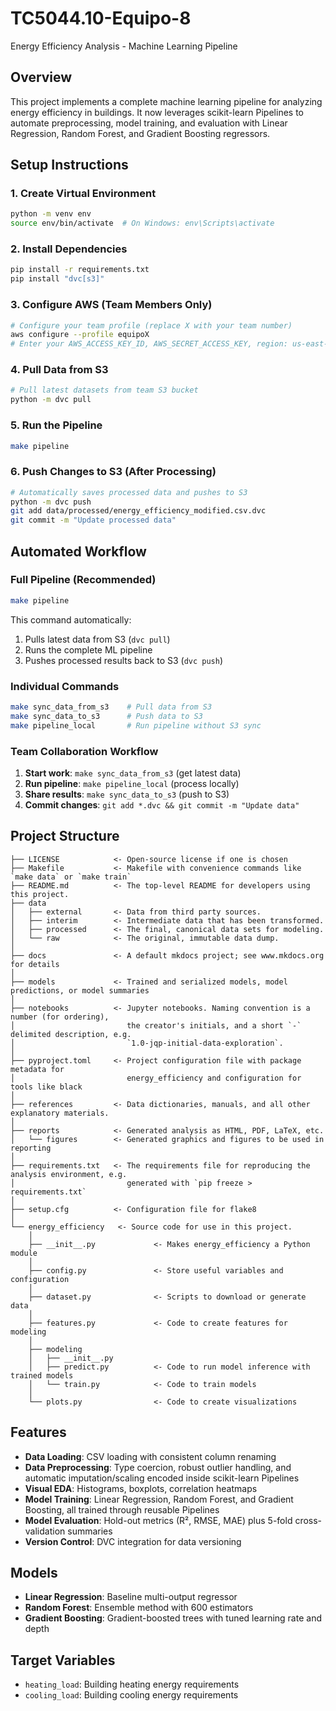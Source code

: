 # TC5044.10-Equipo-8
Energy Efficiency Analysis - Machine Learning Pipeline

## Overview
This project implements a complete machine learning pipeline for analyzing energy efficiency in buildings. It now leverages scikit-learn Pipelines to automate preprocessing, model training, and evaluation with Linear Regression, Random Forest, and Gradient Boosting regressors.

## Setup Instructions

### 1. Create Virtual Environment
```bash
python -m venv env
source env/bin/activate  # On Windows: env\Scripts\activate
```

### 2. Install Dependencies
```bash
pip install -r requirements.txt
pip install "dvc[s3]"
```

### 3. Configure AWS (Team Members Only)
```bash
# Configure your team profile (replace X with your team number)
aws configure --profile equipoX
# Enter your AWS_ACCESS_KEY_ID, AWS_SECRET_ACCESS_KEY, region: us-east-2, format: json
```

### 4. Pull Data from S3
```bash
# Pull latest datasets from team S3 bucket
python -m dvc pull
```

### 5. Run the Pipeline
```bash
make pipeline
```

### 6. Push Changes to S3 (After Processing)
```bash
# Automatically saves processed data and pushes to S3
python -m dvc push
git add data/processed/energy_efficiency_modified.csv.dvc
git commit -m "Update processed data"
```

## Automated Workflow

### Full Pipeline (Recommended)
```bash
make pipeline
```
This command automatically:
1. Pulls latest data from S3 (`dvc pull`)
2. Runs the complete ML pipeline
3. Pushes processed results back to S3 (`dvc push`)

### Individual Commands
```bash
make sync_data_from_s3    # Pull data from S3
make sync_data_to_s3      # Push data to S3  
make pipeline_local       # Run pipeline without S3 sync
```

### Team Collaboration Workflow
1. **Start work**: `make sync_data_from_s3` (get latest data)
2. **Run pipeline**: `make pipeline_local` (process locally)
3. **Share results**: `make sync_data_to_s3` (push to S3)
4. **Commit changes**: `git add *.dvc && git commit -m "Update data"`

## Project Structure
```
├── LICENSE            <- Open-source license if one is chosen
├── Makefile           <- Makefile with convenience commands like `make data` or `make train`
├── README.md          <- The top-level README for developers using this project.
├── data
│   ├── external       <- Data from third party sources.
│   ├── interim        <- Intermediate data that has been transformed.
│   ├── processed      <- The final, canonical data sets for modeling.
│   └── raw            <- The original, immutable data dump.
│
├── docs               <- A default mkdocs project; see www.mkdocs.org for details
│
├── models             <- Trained and serialized models, model predictions, or model summaries
│
├── notebooks          <- Jupyter notebooks. Naming convention is a number (for ordering),
│                         the creator's initials, and a short `-` delimited description, e.g.
│                         `1.0-jqp-initial-data-exploration`.
│
├── pyproject.toml     <- Project configuration file with package metadata for 
│                         energy_efficiency and configuration for tools like black
│
├── references         <- Data dictionaries, manuals, and all other explanatory materials.
│
├── reports            <- Generated analysis as HTML, PDF, LaTeX, etc.
│   └── figures        <- Generated graphics and figures to be used in reporting
│
├── requirements.txt   <- The requirements file for reproducing the analysis environment, e.g.
│                         generated with `pip freeze > requirements.txt`
│
├── setup.cfg          <- Configuration file for flake8
│
└── energy_efficiency   <- Source code for use in this project.
    │
    ├── __init__.py             <- Makes energy_efficiency a Python module
    │
    ├── config.py               <- Store useful variables and configuration
    │
    ├── dataset.py              <- Scripts to download or generate data
    │
    ├── features.py             <- Code to create features for modeling
    │
    ├── modeling                
    │   ├── __init__.py 
    │   ├── predict.py          <- Code to run model inference with trained models          
    │   └── train.py            <- Code to train models
    │
    └── plots.py                <- Code to create visualizations
```

## Features
- **Data Loading**: CSV loading with consistent column renaming
- **Data Preprocessing**: Type coercion, robust outlier handling, and automatic imputation/scaling encoded inside scikit-learn Pipelines
- **Visual EDA**: Histograms, boxplots, correlation heatmaps
- **Model Training**: Linear Regression, Random Forest, and Gradient Boosting, all trained through reusable Pipelines
- **Model Evaluation**: Hold-out metrics (R², RMSE, MAE) plus 5-fold cross-validation summaries
- **Version Control**: DVC integration for data versioning

## Models
- **Linear Regression**: Baseline multi-output regressor
- **Random Forest**: Ensemble method with 600 estimators
- **Gradient Boosting**: Gradient-boosted trees with tuned learning rate and depth

## Target Variables
- `heating_load`: Building heating energy requirements
- `cooling_load`: Building cooling energy requirements
